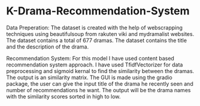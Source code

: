 # K-Drama-Recommendation-System
Data Preperation:
The dataset is created with the help of webscrapping techniques using beautifulsoup from rakuten viki and mydramalist websites. The dataset contains a total of 677 dramas. The dataset contains the title and the description of the drama.

Recommendation System:
For this model I have used content based recommendation system approach. I have used TfidfVectorizer for data preprocessing and sigmoid kernal to find the similarity between the dramas. The output is an similarity matrix.
The GUI is made using the gradio package, the user can give the input title of the drama he recently seen and number of recommendations he want. The output will be the drama names with the similarity scores sorted in high to low.
